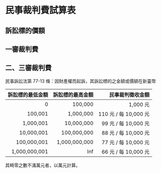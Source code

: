 # 民事裁判費試算表
## 訴訟標的價額
## 一審裁判費
## 二、三審裁判費

民事訴訟法第 77-13 條：因財產權而起訴，其訴訟標的之金額或價額在新臺幣

訴訟標的最低金額|訴訟標的最高金額|民事裁判徵收金額
-:|-:|-:
0            |100,000      |1,000 元
100,001      |1,000,000    |  110 元 / 每 10,000 元
1,000,001    |10,000,000   |   99 元 / 每 10,000 元
10,000,001   |100,000,000  |   88 元 / 每 10,000 元
100,000,001  |1,000,000,000|   77 元 / 每 10,000 元
1,000,000,001|Inf          |   66 元 / 每 10,000 元

其畸零之數不滿萬元者，以萬元計算。
